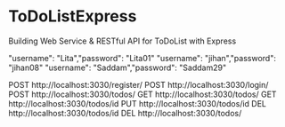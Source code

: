 # ToDoListExpress

Building Web Service &amp; RESTful API for ToDoList with Express

"username": "Lita","password": "Lita01"
"username": "jihan","password": "jihan08"
"username": "Saddam","password": "Saddam29"

POST http://localhost:3030/register/
POST http://localhost:3030/login/
POST http://localhost:3030/todos/
GET http://localhost:3030/todos/
GET http://localhost:3030/todos/id
PUT http://localhost:3030/todos/id
DEL http://localhost:3030/todos/id
DEL http://localhost:3030/todos/
